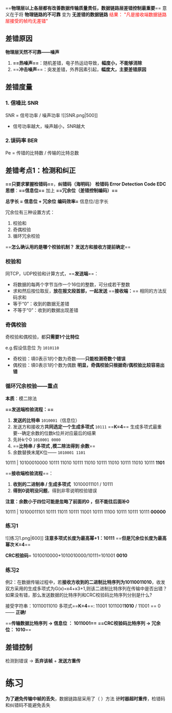 ==**物理层以上各层都有改善数据传输质量责任，数据链路层差错控制最重要**==
意义在于将 **物理链路的不可靠** 变为 **无差错的数据链路**
	<font color="#ff0000">结果： "凡是接收端数据链路层接受的帧均无差错"</font>
## 差错原因
**物理层天然不可靠——噪声**
1. **==热噪声==**：随机差错，电子热运动导致，**幅度小，不能够消除**
2. ==**冲击噪声**==：突发差错，外界因素引起，**幅度大，主要差错原因**

## 差错度量
### 1. 信噪比 SNR
SNR = 信号功率 / 噪声功率 
![[SNR.png|500]]
- 信号功率越大，噪声越小，SNR越大

### 2.误码率 BER
Pe = 传错的比特数 / 传输的比特总数

## 差错考点1：检测和纠正
**==只要求掌握检错码==**，**纠错码（海明码）**
**检错码 Error Detection Code EDC**
**思想**：**==信息位==** 加上 **==冗余位（差错控制编码）==**

**总字长 = 信息位 + 冗余位**
	**编码效率=** 信息位/总字长

冗余位有三种设置方式：
1. 校验和
2. 奇偶校验
3. 循环冗余校验

==**怎么确认用的是哪个校验机制？ 发送方和接收方提前确定**==
### **校验和**
同TCP，UDP校验和计算方式，==**发送端**==：
- 将数据的每两个字节当作一个16位的整数，可分成若干整数
- 求和然后按位取反，**放在报文段首部，一起发送**
==**接收端：**==
相同的方法反码求和
- 等于“0”：收到的数据无差错
- 不等于“0”：收到的数据出现差错
### **奇偶校验**
奇校验和偶校验，都**只需要1个比特位**

e.g.假设信息位 为 `1010110`
- 奇校验：填0表示1的个数为奇数——**只能检测奇数个错误**
- 偶校验：填0表示1的个数为偶数
**明显，奇偶校验只根据奇/偶校验比较容易出错**

### **循环冗余校验——重点**
**本质**：模二除法

**==发送端检验流程：==**
1. **发送的比特串** `1010001`（信息位）
2. 发送方和接收方**共同选定一个生成多项式** `10111`  ==**K=4**==
   生成多项式最重要--确定余数的位数k位并对应最后的结果
3. 先补k个0 `1010001 0000`
4. ==**比特串 / 多项式 ,模二除法得到 余数**==
5. 余数替换末尾K位—— `1010001 1101`

10111 | 10100010000
		10111
		   11010
		   10111
		    11010
			10111
			 11010
			 10111
		      11010
		      10111
		       **1101**


==**接收端检验流程**==：
1. **收到的二进制串 / 生成多项式**  10100011101 / 10111
2. **得到0说明没问题**，得到非零说明校验错误

**注意：余数小于四位可能是忽略了前面的0 ，但不能往后面补0**

10111 | 10100011101
		10111
		   11011
		   10111
		    11001
		    10111
		     11100
		     10111
		      10111
		      10111
		      **00000**

### **练习1**
![[练习1.png|600]]
**注意多项式长度为最高幂+1：10111**
==**但是冗余位长度为最高幂次 K=4**==

**CRC校验码**= 1010010000+1010010000/10111=101001 **0010**

### **练习2**
例2：在数据传输过程中，若**接收方收到的二进制比特序列为10110011010**，收发双方采用的生成多项式为G(x)=x4+x3+1,则该二进制比特序列在传输中是否出错？如果没有错，那么发送数据的比特序列和CRC校验码比特序列分别是什么?

接受字符串：10110011010
多项式==**K=4**==: 11001
1011001**1010** / 11001 == 0 —— **正确!**

==**传输数据比特序列 -> 信息位 ： 1011001==**
**==CRC校验码比特序列 -> 冗余位： 1010**==
## 差错控制
检测到错误 → **丢弃该帧** + **发送方重传**


# 练习
**为了避免传输中帧的丢失**，数据链路层采用了（ ）方法
	**计时器超时重传**，检错码和纠错码不能避免丢失

